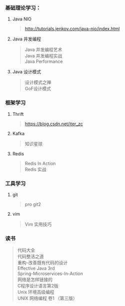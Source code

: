 ### 基础理论学习：
1. Java NIO  
	> http://tutorials.jenkov.com/java-nio/index.html
2. Java 并发编程  
    > Java 并发编程艺术   
    > Java 并发编程实战  
    > Java Performance  
3. Java 设计模式  
	> 设计模式之禅  
	> GoF设计模式  
	
### 框架学习
1. Thrift
    > https://blog.csdn.net/iter_zc
2. Kafka
    > 知识星球
3. Redis
	> Redis In Action  
	> Redis 实战

### 工具学习
1. git
	> pro git2
2. vim
	> Vim 实用技巧

### 读书  
> 代码大全  
> 代码整洁之道  
> 重构-改善既有代码的设计  
> Effective Java 3rd  
> Spring-Microservices-In-Action  
> 网络是怎样链接的  
> C程序设计语言第2版  
> Unix 环境高级编程  
> UNIX 网络编程 卷1 （第三版）  
